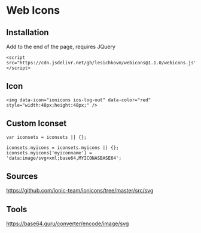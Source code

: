 # Web Icons


## Installation ##

Add to the end of the page, requires JQuery
```
<script src="https://cdn.jsdelivr.net/gh/lesichkovm/webicons@1.1.0/webicons.js"></script>
```

## Icon ##

```
<img data-icon="ionicons ios-log-out" data-color="red" style="width:48px;height:48px;" />
```

## Custom Iconset ##

```
var iconsets = iconsets || {};

iconsets.myicons = iconsets.myicons || {};
iconsets.myicons['myiconname'] = 'data:image/svg+xml;base64,MYICONASBASE64';
```

## Sources ##

https://github.com/ionic-team/ionicons/tree/master/src/svg

## Tools ##

https://base64.guru/converter/encode/image/svg
